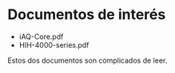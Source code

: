 # Documentos de interés
- iAQ-Core.pdf
- HIH-4000-series.pdf

Estos dos documentos son complicados de leer.
